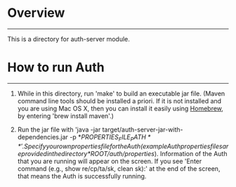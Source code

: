 # Overview
---
This is a directory for auth-server module.

# How to run Auth
---

1. While in this directory, run 'make' to build an executable jar file. (Maven command line tools should be installed a priori. If it is not installed and you are using Mac OS X, then you can install it easily using [Homebrew](http://brew.sh/), by entering 'brew install maven'.)

2. Run the jar file with 'java -jar target/auth-server-jar-with-dependencies.jar -p **$PROPERTIES_FILE_PATH**'. Specify your own properties file for the Auth (example Auth properties files are provided in the directory *$ROOT/auth/properties*). Information of the Auth that you are running will appear on the screen. If you see 'Enter command (e.g., show re/cp/ta/sk, clean sk):' at the end of the screen, that means the Auth is successfully running.
